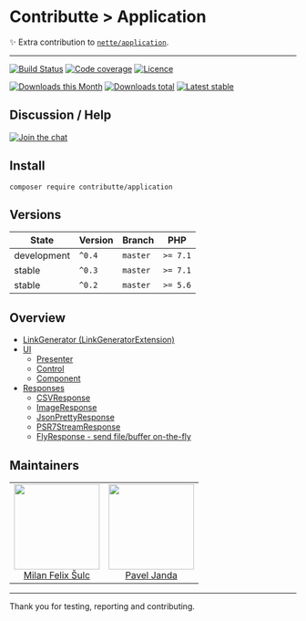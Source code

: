 # Contributte > Application

:sparkles: Extra contribution to [`nette/application`](https://github.com/nette/application).

-----

[![Build Status](https://img.shields.io/travis/contributte/application.svg?style=flat-square)](https://travis-ci.org/contributte/application)
[![Code coverage](https://img.shields.io/coveralls/contributte/application.svg?style=flat-square)](https://coveralls.io/r/contributte/application)
[![Licence](https://img.shields.io/packagist/l/contributte/application.svg?style=flat-square)](https://packagist.org/packages/contributte/application)

[![Downloads this Month](https://img.shields.io/packagist/dm/contributte/application.svg?style=flat-square)](https://packagist.org/packages/contributte/application)
[![Downloads total](https://img.shields.io/packagist/dt/contributte/application.svg?style=flat-square)](https://packagist.org/packages/contributte/application)
[![Latest stable](https://img.shields.io/packagist/v/contributte/application.svg?style=flat-square)](https://packagist.org/packages/contributte/application)

## Discussion / Help

[![Join the chat](https://img.shields.io/gitter/room/contributte/contributte.svg?style=flat-square)](http://bit.ly/ctteg)

## Install

```
composer require contributte/application
```

## Versions

| State       | Version | Branch   | PHP      |
|-------------|---------|----------|----------|
| development | `^0.4`  | `master` | `>= 7.1` |
| stable      | `^0.3`  | `master` | `>= 7.1` |
| stable      | `^0.2`  | `master` | `>= 5.6` |

## Overview

- [LinkGenerator (LinkGeneratorExtension)](https://github.com/contributte/application/blob/master/.docs/README.md#link-generator)
- [UI](https://github.com/contributte/application/blob/master/.docs/README.md#ui)
    - [Presenter](https://github.com/contributte/application/blob/master/.docs/README.md#presenter)
    - [Control](https://github.com/contributte/application/blob/master/.docs/README.md#control)
    - [Component](https://github.com/contributte/application/blob/master/.docs/README.md#component)
- [Responses](https://github.com/contributte/application/blob/master/.docs/README.md#responses)
    - [CSVResponse](https://github.com/contributte/application/blob/master/.docs/README.md#csvresponse)
    - [ImageResponse](https://github.com/contributte/application/blob/master/.docs/README.md#imageresponse)
    - [JsonPrettyResponse](https://github.com/contributte/application/blob/master/.docs/README.md#psr7streamresponse)
    - [PSR7StreamResponse](https://github.com/contributte/application/blob/master/.docs/README.md#flyresponse)
    - [FlyResponse - send file/buffer on-the-fly](https://github.com/contributte/application/blob/master/.docs/README.md#flyresponse)

## Maintainers

<table>
  <tbody>
    <tr>
      <td align="center">
        <a href="https://github.com/f3l1x">
            <img width="150" height="150" src="https://avatars2.githubusercontent.com/u/538058?v=3&s=150">
        </a>
        </br>
        <a href="https://github.com/f3l1x">Milan Felix Šulc</a>
      </td>
      <td align="center">
        <a href="https://github.com/paveljanda">
            <img width="150" height="150" src="https://avatars2.githubusercontent.com/u/1488874?v=3&s=150">
        </a>
        </br>
        <a href="https://github.com/paveljanda">Pavel Janda</a>
      </td>
    </tr>
  <tbody>
</table>

---

Thank you for testing, reporting and contributing.
